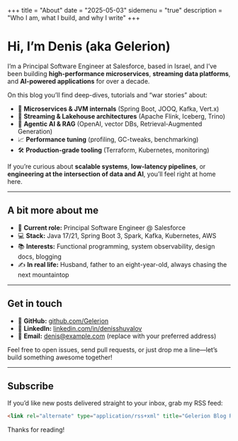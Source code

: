 +++
title = "About"
date = "2025-05-03"
sidemenu = "true"
description = "Who I am, what I build, and why I write"
+++

# Hi, I’m Denis (aka Gelerion)

I’m a Principal Software Engineer at Salesforce, based in Israel, and I’ve been building **high-performance microservices**, **streaming data platforms**, and **AI-powered applications** for over a decade.

On this blog you’ll find deep-dives, tutorials and “war stories” about:

- 🚀 **Microservices & JVM internals** (Spring Boot, JOOQ, Kafka, Vert.x)  
- 🔄 **Streaming & Lakehouse architectures** (Apache Flink, Iceberg, Trino)  
- 🤖 **Agentic AI & RAG** (OpenAI, vector DBs, Retrieval-Augmented Generation)  
- 📈 **Performance tuning** (profiling, GC-tweaks, benchmarking)  
- 🛠️ **Production-grade tooling** (Terraform, Kubernetes, monitoring)

If you’re curious about **scalable systems**, **low-latency pipelines**, or **engineering at the intersection of data and AI**, you’ll feel right at home here.

---

## A bit more about me

- 🔧 **Current role:** Principal Software Engineer @ Salesforce  
- 💻 **Stack:** Java 17/21, Spring Boot 3, Spark, Kafka, Kubernetes, AWS  
- 📚 **Interests:** Functional programming, system observability, design docs, blogging 
- ✍️ **In real life:** Husband, father to an eight-year-old, always chasing the next mountaintop

---

## Get in touch

- 🐙 **GitHub:** [github.com/Gelerion](https://github.com/Gelerion)  
- 💼 **LinkedIn:** [linkedin.com/in/denisshuvalov](https://linkedin.com/in/denisshuvalov)  
- 📧 **Email:** denis@example.com (replace with your preferred address)

Feel free to open issues, send pull requests, or just drop me a line—let’s build something awesome together!

---

## Subscribe

If you’d like new posts delivered straight to your inbox, grab my RSS feed:

```html
<link rel="alternate" type="application/rss+xml" title="Gelerion Blog RSS" href="/index.xml">
```

Thanks for reading!
